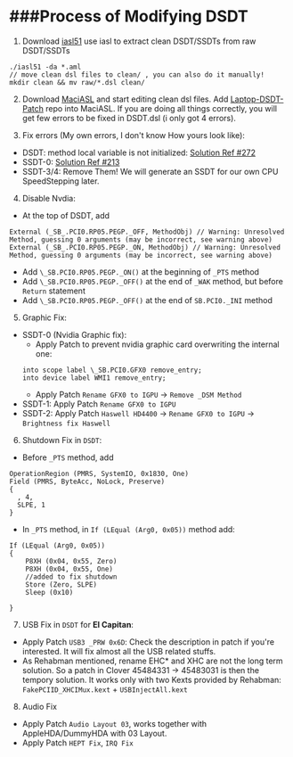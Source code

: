 ###Process of Modifying DSDT
==========

1.  Download [iasl51](https://bitbucket.org/RehabMan/acpica/downloads) use iasl to extract clean DSDT/SSDTs from raw DSDT/SSDTs
  ```
  ./iasl51 -da *.aml
  // move clean dsl files to clean/ , you can also do it manually!
  mkdir clean && mv raw/*.dsl clean/
  ```
  
2.  Download [MaciASL](https://bitbucket.org/RehabMan/os-x-maciasl-patchmatic/downloads) and start editing clean dsl files. Add [Laptop-DSDT-Patch](https://github.com/RehabMan/Laptop-DSDT-Patch) repo into MaciASL. If you are doing all things correctly, you will get few errors to be fixed in DSDT.dsl (i only got 4 errors).

3. Fix errors (My own errors, I don't know How yours look like): 
  - DSDT: method local variable is not initialized: [Solution Ref #272](http://www.tonymacx86.com/threads/guide-patching-laptop-dsdt-ssdts.152573/page-28#post-1036066)
  - SSDT-0: [Solution Ref #213](http://www.insanelymac.com/forum/topic/290687-wip-hp-envy-17t-j000-quad-haswell-1085109x1010x1011x/?p=1975006)
  - SSDT-3/4: Remove Them! We will generate an SSDT for our own CPU SpeedStepping later.

4. Disable Nvdia:
  - At the top of DSDT, add
  ```
  External (_SB_.PCI0.RP05.PEGP._OFF, MethodObj) // Warning: Unresolved Method, guessing 0 arguments (may be incorrect, see warning above)
  External (_SB_.PCI0.RP05.PEGP._ON, MethodObj) // Warning: Unresolved Method, guessing 0 arguments (may be incorrect, see warning above)
  ```

  - Add `\_SB.PCI0.RP05.PEGP._ON()` at the beginning of `_PTS` method
  - Add `\_SB.PCI0.RP05.PEGP._OFF()` at the end of `_WAK` method, but before `Return` statement
  - Add `\_SB.PCI0.RP05.PEGP._OFF()` at the end of `SB.PCI0._INI` method

5. Graphic Fix:
  - SSDT-0 (Nvidia Graphic fix):
    * Apply Patch to prevent nvidia graphic card overwriting the internal one:
    ```
    into scope label \_SB.PCI0.GFX0 remove_entry;
    into device label WMI1 remove_entry;
    ```
    * Apply Patch `Rename GFX0 to IGPU` -> `Remove _DSM Method`
  - SSDT-1: Apply Patch `Rename GFX0 to IGPU`
  - SSDT-2: Apply Patch `Haswell HD4400` -> `Rename GFX0 to IGPU` -> `Brightness fix Haswell`

6. Shutdown Fix in `DSDT`:
  - Before `_PTS` method, add
  ```
  OperationRegion (PMRS, SystemIO, 0x1830, One)
  Field (PMRS, ByteAcc, NoLock, Preserve)
  {
    , 4,
    SLPE, 1
  }
  ```
  - In `_PTS` method, in `If (LEqual (Arg0, 0x05))` method add:
  ```
  If (LEqual (Arg0, 0x05))
  {
      P8XH (0x04, 0x55, Zero)
      P8XH (0x04, 0x55, One)
      //added to fix shutdown
      Store (Zero, SLPE)
      Sleep (0x10)
      
  }
  ```
  
7. USB Fix in `DSDT` for **El Capitan**: 
  - Apply Patch `USB3 _PRW 0x6D`: Check the description in patch if you're interested. It will fix almost all the USB related stuffs.
  - As Rehabman mentioned, rename EHC* and XHC are not the long term solution. So a patch in Clover 45484331 -> 45483031 is then the tempory solution. It works only with two Kexts provided by Rehabman: `FakePCIID_XHCIMux.kext` + `USBInjectAll.kext`

  
8. Audio Fix
  - Apply Patch `Audio Layout 03`,  works together with AppleHDA/DummyHDA with 03 Layout.
  - Apply Patch `HEPT Fix`, `IRQ Fix`

